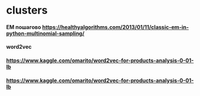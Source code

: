 # clusters


#### EM пошагово https://healthyalgorithms.com/2013/01/11/classic-em-in-python-multinomial-sampling/

#### word2vec
#### https://www.kaggle.com/omarito/word2vec-for-products-analysis-0-01-lb
#### https://www.kaggle.com/omarito/word2vec-for-products-analysis-0-01-lb
